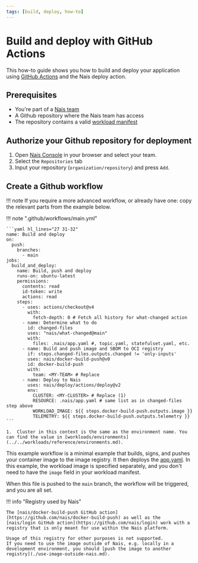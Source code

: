 ```yaml
---
tags: [build, deploy, how-to]
---
```


# Build and deploy with GitHub Actions

This how-to guide shows you how to build and deploy your application using [GitHub Actions](https://help.github.com/en/actions/automating-your-workflow-with-github-actions) and the Nais deploy action.

## Prerequisites

- You're part of a [Nais team](../../operate/how-to/create-team.md)
- A Github repository where the Nais team has access
- The repository contains a valid [workload manifest](../../workloads/README.md)

## Authorize your Github repository for deployment

1. Open [Nais Console](https://console.<<tenant()>>.cloud.nais.io) in your browser and select your team.
2. Select the `Repositories` tab
3. Input your repository (`organization/repository`) and press `Add`.

## Create a Github workflow

!!! note
    If you require a more advanced workflow, or already have one: copy the relevant parts from the example below.

!!! note ".github/workflows/main.yml"

    ```yaml hl_lines="27 31-32"
    name: Build and deploy
    on:
      push:
        branches:
          - main
    jobs:
      build_and_deploy:
        name: Build, push and deploy
        runs-on: ubuntu-latest
        permissions:
          contents: read
          id-token: write
          actions: read
        steps:
          - uses: actions/checkout@v4
            with:
              fetch-depth: 0 # Fetch all history for what-changed action
          - name: Determine what to do
            id: changed-files
            uses: "nais/what-changed@main"
            with:
              files: .nais/app.yaml #, topic.yaml, statefulset.yaml, etc.
          - name: Build and push image and SBOM to OCI registry
            if: steps.changed-files.outputs.changed != 'only-inputs'
            uses: nais/docker-build-push@v0
            id: docker-build-push
            with:
              team: <MY-TEAM> # Replace
          - name: Deploy to Nais
            uses: nais/deploy/actions/deploy@v2
            env:
              CLUSTER: <MY-CLUSTER> # Replace (1)
              RESOURCE: .nais/app.yaml # same list as in changed-files step above
              WORKLOAD_IMAGE: ${{ steps.docker-build-push.outputs.image }}
              TELEMETRY: ${{ steps.docker-build-push.outputs.telemetry }}
    ```

    1.  Cluster in this context is the same as the environment name. You can find the value in [workloads/environments](../../workloads/reference/environments.md).

This example workflow is a minimal example that builds, signs, and pushes your container image to the image registry.
It then deploys the [app.yaml](../../workloads/application/reference/application-spec.md).
In this example, the workload image is specified separately, and you don't need to have the `image` field in your workload manifest.

When this file is pushed to the `main` branch, the workflow will be triggered, and you are all set.

!!! info "Registry used by Nais"

    The [nais/docker-build-push GitHub action](https://github.com/nais/docker-build-push) as well as the
    [nais/login GitHub action](https://github.com/nais/login) work with a registry that is only meant for use within the Nais platform.

    Usage of this registry for other purposes is not supported.
    If you need to use the image outside of Nais, e.g. locally in a development environment, you should [push the image to another registry](./use-image-outside-nais.md).
